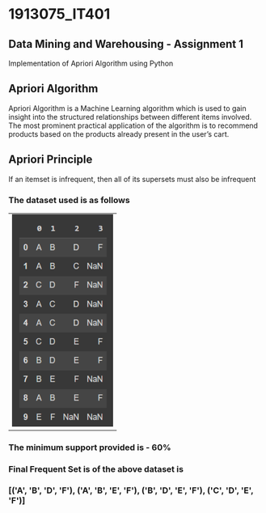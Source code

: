 # 1913075_IT401
## Data Mining and Warehousing - Assignment 1

Implementation of Apriori Algorithm using Python

## Apriori Algorithm
Apriori Algorithm is a Machine Learning algorithm which is used to gain insight into the structured relationships between different items involved. The most prominent practical application of the algorithm is to recommend products based on the products already present in the user’s cart.

## Apriori Principle
If an itemset is infrequent, then all of its supersets must also be infrequent

### The dataset used is as follows
<table align="center">
  <tr>
  </tr>
  <tr>
    <td><img src="https://github.com/Riyanshi243/1913075_IT401/blob/main/dmw_dataset.png" alt="dataset" style="width:200px;height:420px;"></td>
  </tr>
 </table>

### The minimum support provided is - 60%

### Final Frequent Set is of the above dataset is
### [('A', 'B', 'D', 'F'), ('A', 'B', 'E', 'F'), ('B', 'D', 'E', 'F'), ('C', 'D', 'E', 'F')]
